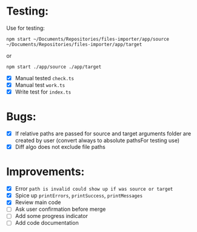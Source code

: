 # Testing:
Use for testing:

```
npm start ~/Documents/Repositories/files-importer/app/source ~/Documents/Repositories/files-importer/app/target
```
or
```
npm start ./app/source ./app/target
```
- [x] Manual tested `check.ts`
- [x] Manual test `work.ts`
- [x] Write test for `index.ts`

# Bugs:
- [x] If relative paths are passed for source and target arguments folder are created by user (convert always to absolute pathsFor testing use)
- [x] Diff algo does not exclude file paths

# Improvements:
- [x] Error `path is invalid could show up if was source or target`
- [x] Spice up  `printErrors`, `printSuccess`, `printMessages`
- [x] Review main code
- [ ] Ask user confirmation before merge
- [ ] Add some progress indicator
- [ ] Add code documentation
